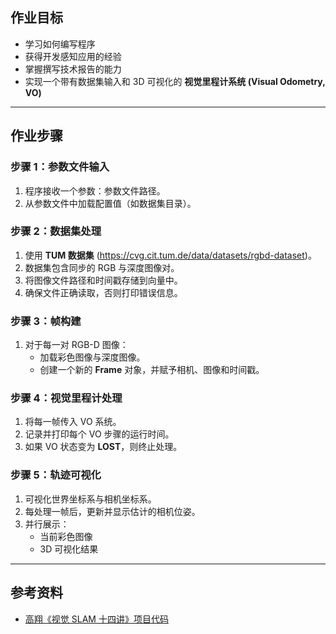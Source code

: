 ## 作业目标
- 学习如何编写程序  
- 获得开发感知应用的经验  
- 掌握撰写技术报告的能力  
- 实现一个带有数据集输入和 3D 可视化的 **视觉里程计系统 (Visual Odometry, VO)**

---

## 作业步骤

### 步骤 1：参数文件输入
1. 程序接收一个参数：参数文件路径。  
2. 从参数文件中加载配置值（如数据集目录）。  

### 步骤 2：数据集处理
1. 使用 **TUM 数据集** (https://cvg.cit.tum.de/data/datasets/rgbd-dataset)。  
2. 数据集包含同步的 RGB 与深度图像对。  
3. 将图像文件路径和时间戳存储到向量中。  
4. 确保文件正确读取，否则打印错误信息。  

### 步骤 3：帧构建
1. 对于每一对 RGB-D 图像：  
   - 加载彩色图像与深度图像。  
   - 创建一个新的 **Frame** 对象，并赋予相机、图像和时间戳。  

### 步骤 4：视觉里程计处理
1. 将每一帧传入 VO 系统。  
2. 记录并打印每个 VO 步骤的运行时间。  
3. 如果 VO 状态变为 **LOST**，则终止处理。  

### 步骤 5：轨迹可视化
1. 可视化世界坐标系与相机坐标系。  
2. 每处理一帧后，更新并显示估计的相机位姿。  
3. 并行展示：  
   - 当前彩色图像  
   - 3D 可视化结果  

---

## 参考资料
- [高翔《视觉 SLAM 十四讲》项目代码](https://github.com/gaoxiang12/slambook/tree/master/project/0.2)
